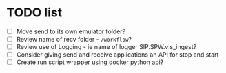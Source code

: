 # TODO list

- [ ] Move send to its own emulator folder?
- [ ] Review name of recv folder - `/workflow`?
- [ ] Review use of Logging - ie name of logger SIP.SPW.vis_ingest?
- [ ] Consider giving send and receive applications an API for stop and 
      start
- [ ] Create run script wrapper using docker python api? 
